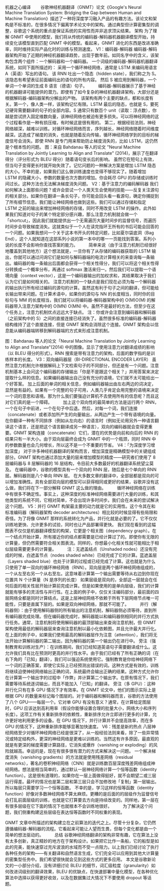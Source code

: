 机器之心编译
　　谷歌神经机器翻译（GNMT）论文《Google's Neural Machine Translation System: Bridging the Gap between Human and Machine Translation》描述了一种将深度学习融入产品的有趣方法。该论文和架构是不标准的，在很多情况下偏离学术论文中的架构。通过典型但计算密集型的调整，谷歌这个系统的重点是保证系统的实用性而并非追求顶尖结果。
架构
为了理解 GNMT 中使用的模型，我们将从传统的编码器-解码器机器翻译模型开始，持续变化该模型直到匹配 GNMT 中的模型。看起来，GNMT 进化的东西是改进准确率，同时维持实际产品化时的训练与预测速度。
V1：编码器-解码器
编码器-解码器架构开始了近期的神经机器翻译趋势，出现于数年前。如同名字中的含义，该架构包含两个组件：一个解码器和一个编码器。
一个词级的编码器-解码器机器翻译系统，如同下面所描述的：
采用一个循环神经网络，通常是 LSTM 来编码用语言 A（英语）写出的语句。
该 RNN 吐出一个隐态（hidden state），我们称之为 S。
该隐态有希望表征前面编码出的语句的所有内容。
然后 S 被应用到解码器，一个单词一个单词的生成 B 语言（德语）句子。
　　
编码器-解码器展示了基于神经的机器翻译可能提供的潜力。即使有了如今复杂的神经机器翻译架构，大部分还是根据解码器-编码器架构分解出的产物。
该架构有两个主要的缺点，都和长度有关。第一个，像人类一样，该架构记忆有限。LSTM 最后的隐态，也就是 S，要死记硬背需要翻译的句子的全部内容。S 通常只有数百个 unit（读取：浮点数），你越是尝试挤入固定维数向量，该神经网络也被迫有更多损失。可以将神经网络的这个过程看作是一种有损压缩，有时候这是很有用的。
第二，根据经验法则，神经网络越深，越难以训练。对循环神经网络而言，序列越长，神经网络随着时间维度越深。这造成了梯度的消失，也就是随着反向传输，循环神经网络学到的目标的梯度信号会消失。即使 RNN 是专门用来帮助防止梯度消失的，比如 LSTM，这仍然是个根本性的问题。
图：来自 Bahdanau 等人的论文 "Neural Machine Translation by Jointly Learning to Align and Translate" (2014)，展示了在翻译得分（评分形式为 BLEU 得分）随着语句变长后的影响。
虽然它在短句上有效，但当句子变得更长时就开始失效了。记忆问题的一种解决方案是增加 LSTM 隐态的大小。不幸的是，如果我们这么做训练速度也变得不够现实了。随着增加 LSTM 的隐藏大小，参数的数量也次方数的增加。你会耗尽 GPU 的存储或训练时间过长。这种方法也无法解决梯度消失问题。
V2：基于注意力的编码解码器
我们如何解决上面那些问题？或许会尝试一个人类天生会使用的技能——反复关注源句的相关部分。如果你在翻译一条长句子，你可能会回头看一看源句，确定你捕捉到了所有细节信息。我们能让神经网络也做到这些。我们可以通过存储和指定 LSTM 之前的输出来增加神经网络的存储，同时不用改变 LSTM 的操作。此外如果我们知道对句子的某个特定部分感兴趣，那么注意力机制就会做一个「shortcut」，因此我们就能提供出一个无需遍历大量时间步的监督信号，而遍历时间步会导致梯度消失。这就类似于一个人在读完指环王所有的书后可能会回答的一个问题。如果我想问一个关于这本书开头的特定问题，比如夏尔袋底洞（Bag End），这个人就知道在这部系列小说的第一本中的哪一一页能找到答案。系列小说的长度不会影响你查找答案的能力。
　　
简单来说（由于注意力机制已经很好地覆盖到其他地方）这个想法就是，一旦你有了从存储的编码器获取的 LSTM 输出，你就可以通过问询它们是如何与解码器端的电流计算相关的来查询每一条输出。编码器的每一条输出后面都会获得一个相关性得分，我们可以将这个相关性得分转换成一个概率分布，再通过 softmax 激活来归一。然后我们可以提取一个语境向量（context vector），这是一个编码器输出的加权求和，其结果取决于我们认为它们是如何相关的。
注意力机制的一个缺点是我们现在必须为每一个解码器的输出执行所有经过编码的源句的计算。虽然这有利于句子之间的翻译，但可能给长输出带来问题。在计算术语中，如果你的源句与 NN 的长度相当，同时你的目标句与 MM 的长度相当，我们就可以将编码器-解码器架构中的 O(M)O(M) 的解码器带入注意力架构中的 O(MN) O(MN) 中。虽然不是最好的方法，但至少在这个任务上，注意力机制优点远远大于缺点。
注：你或许会注意到编码器和解码器（之前架构中的 S）之间的直接连接已经消失了。虽然很多标准的编码器-解码器结构维持了这个直接连接，但是 GNMT 架构会消除这个连接。GNMT 架构会以信息能从编码器端转移到解码器端的方式来形成注意机制。


图：Bahdanau 等人的论文「Neural Machine Translation by Jointly Learning to Align and Translate"(2014) 中的图像。显示了使用注意力对翻译成绩的影响（以 BLEU 得分的形式）。RNN 搜索是带有注意力的架构，后面的数字指的是训练样本的长度。
V3：双向编码器层（BI-DIRECTIONAL ENCODER LAYER）
虽然注意力机制允许根据解码上下文检索句子的不同部分，但还是有一个问题。注意机制基本上会问这个编码器的存储输出「你是不是跟这个相关？」并用答案来决定提取什么样的信息。如果编码器输出自己没有充分的语境，它们就不太可能给出一个好答案。
加上后面的单词的相关信息，例如编码器输出由左右两边的词决定，显然是有益的。如果有一个完整的句子可用，人类几乎肯定会用完整的语境来决定一个词的意思和语境。那为什么我们要强迫计算机不去使用所有的信息呢？而且这对它们真的是一个障碍。
　　
加上这个双向性的最简单的方法是运行两个 RNN，一个在句子中前进，一个在句子中后退。然后，对每一个词，我们连接（concatenate）或者添加所产生的向量输出，从两边产生一个带有语境的向量。在你翻译一种有不同排序（例如从左向右）的语言时（例如无论用另外一种语言翻译这个语言，还是把这个语言翻译成另一种语言），双向的编码器就会变得更重要。GNMT 架构连接（concatenate）它们，潜在的优势是向前和向后的 RNN 的结果只有一半大小。由于双向层最终会成为 GNMT 中的一个瓶颈，同时 RNN 中的参数数量也会几何增长，所以这不是一个不重要的节省。
V4：「为深度学习增加深度」
对于许多神经机器翻译的架构而言，增加深度是精确模型中的关键组成部分。GNMT 架构也通过添加大量的层来增加模型的精度——研究者们使用了 8 层编码器与 8 层解码器的 16 层结构，令目前大多数最好的机器翻译系统望尘莫及。
在编码器中，谷歌的模型具有一个双向的 RNN 层，随后是七个单向的 RNN 层。解码器则是八个单向 RNN 层。
在大多数文章的翻译中，全部层都是双向的可以增加准确性。具有全部双向层的模型可以获得相同或更好的结果，谷歌并没有这么做，我们将在下一部分解释 GNMT 这么做的理由。
　　
循环神经网络在训练中有很多不确定性。事实上，这种深度的标准神经网络需要进行大量的训练，和其他类型的系统不同，它相对简单，不会出现许多时间步。我们会在未来的尝试解决这个问题。
V5：并行
GNMT 构架最主要的动力就是它的实用性。这个令其在和标准编码器（解码器架构 decoder architectures）相比较的时候显得有些局限和奇怪。为了将像 GNMT 那样的系统转化为产品，并行化就是必要的了。它不仅仅训练地更快、允许更多的试验，同时也让产品部署得更快。
我们现在看到的这幅图表不仅仅是机器翻译模型的构架，它更是个相关图（dependency graph）。在一个结点开始计算，所有接近你的结点都需要是已经计算过了的。即使你有无限的计算量，但仍然需要符合相关图表流。同样的，你想最小化相关性就可能相比于相似层级需要更多的计算量。
　　
注：无遮盖结点（Unshaded nodes）还没有完成的时候，白遮盖节点（nodes shaded white）已经完成了它的计算。蓝遮盖层（Layers shaded blue）也处于计算的过程或已经完成了计算。这也就是为什么只使用了单一双向的循环神经网络（RNN）。双向层是两个循环神经网络组成的，一个从左至右另一个从右至左。这意味着计算第一个输出需要等待从右边到你现在位置共 N 个计算量（N 是序列的长度）
如果层级是双向的，全部这一层就会在任何后面的相关性层开始计算前完成计算。但是如果使用的是单向层级，我们的计算就能有够多的灵活性与并行性。在上面的例子中，仅仅关注编码部分，最前面的四层网络全都是同时计算结点。这是上层神经网络不依赖于所有下层网络节点唯一可能性，只要是直属下层的。如果是双向神经网络，那就不可能了。
　　
并行（解码器侧）：由于使用解码器侧的所有输出的注意机制，解码器侧必须等待，直到所有编码器完成处理。但在编码器完成时，解码器能以和编码器侧相同的并行方式执行任务。通常，注意机制将使用解码器的最顶部输出来查询注意机制，但 GNMT 架构使用最低的解码器层来查询注意机制以最小化依赖图，并且允许最大并行化。在上面的例子中，如果我们使用最高的解码器层作为注意（attention），我们将无法开始计算解码器的第二输出，因为解码器的第一个输出仍在进行中。
旁注（强制教育和训练对生产）：在训练期间，我们已经知道英语句子需要翻译成什么。这允许我们具有比在预测时更高的并行性水平。由于我们已经有了所有正确的词（在右下角的「已知」翻译），我们可以强迫系统使用它。强制教育是你给神经网络下一个词的正确答案，即使它实际上已经预测出错误的词。这种方式是有效的，训练将继续迫使神经网络输出正确的词，系统最终会输出正确的结果。这种方式允许你在计算第一个输出字的过程中「作弊」并计算第二个输出字。在原有情况下，我们需要等待系统逐词输出，而且不能加入「已知」的翻译。
旁注（多 GPU）：这种并行化只有在多 GPU 情况下才有效率。在 GNMT 论文中，他们的图示实际上是根据 GPU 的数量来标记每个图层的。对于编码器和解码器而言，谷歌的方法使用了八个 GPU——每层一个。它对单 GPU 有没有意义？通常，在计算给定图层时，GPU 应该达到高利用率（假设你能够设置合理的批量大小，网络大小和序列长度）。这项工作有关重新排序的依赖性，重新排序允许立即进行更多的计算，允许更好地利用更多的设备。在 GPU 情况下，并行计算并不会提高效率，而在多 GPU 的情况下，这种重新排序能够显著加快速度。
V6：残差是新的热点
八层神经网络至少对循环神经网络已经是很深了，从一般经验法则来看，除了一些异常情况或特定结构外，更深的神经网络是更难以训练的。当然这有许多原因，最直观的就是有更深的梯度需要计算路径，它消失或爆炸（vanishing or exploding）的风险就越高。幸运的是，现在有很多很有潜力的方式来解决这一问题。
一个解决梯度消失（vanishing gradients）的方法就是使用残差网络（residual networks），著名的卷积神经网络（CNN）就是训练数百层深度残差网络组成神经网络。想法是相当简单的，通过默认一层神经网络计算一个恒等函数（identity function）。这是很有道理的，如果你在一层上面做得挺好，就不会期望二或三层运行得差。最坏的情况也是第二层和第三层只会不加修改地「复制」第一层输出。所以每层只需要学习一个恒等函数。
不幸的是，学习这样的恒等函数（identity function）好像对多数神经网络不算太麻烦。更糟的是后面的的层级作为监督信号会打乱前面层级的训练，也就是它打算要去方向是持续改变的。同样地，第一层在有很多层级在它下面的情况下也就根本不会训练地很好。
　　
为了解决这个问题，我们侧重构建这些层级在表达恒等函数时不同权重的表现。

GNMT 文章中所描述的架构建立在之前算法的迭代之上。尽管十分复杂，它仍然遵循编码器-解码器的流程。它看起来可能让人望而生畏，但每个变化都是由一个简单的想法驱动的。
　　
总结
谷歌神经网络翻译的架构非常有趣，它在算法上没有太多创新，真正精妙的地方在于架构设计。如果把它比作一条船，它的船型是如此的完美，能快速穿过充斥波浪的水域而不受一点阻力。以上我们已经讨论了执行各种任务的架构——有关翻译和自然语言生成，它们完全可以应用到其他大计算量的密集型任务中。我们希望很快就会见到这些方式的更多应用。
本文是谷歌新论文的一小部分介绍，没有详细讨论 BLEU 的细节，词汇级粒度（granularity）如何改进词级别的翻译效果，BLEU 的优缺点，在快速部署中量化模型，在各种优化算法中选择以获得更好收敛，以及在数据集过大情况下不要使用 dropout 等话题。